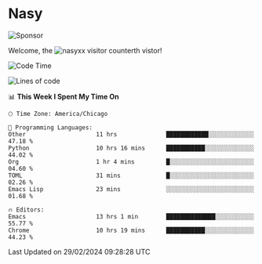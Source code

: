 # Nasy

<!--
<p align="center">
<img height="200" src="https://github-readme-stats.vercel.app/api?username=nasyxx&count_private=true&show_icons=true&theme=dracula&include_all_commits=true"/>
<img height="200" src="https://github-readme-stats.vercel.app/api/top-langs/?username=nasyxx&theme=dracula&hide=html,jupyter+notebook&count_private=true&show_icons=true"/>
</p>

  
----------------
-->

![Sponsor](https://img.shields.io/static/v1.svg?label=Sponsor&message=%E2%9D%A4&logo=GitHub&style=flat&color=pink)
 
Welcome, the ![nasyxx visitor counter](https://count.getloli.com/get/@nasyxx?theme=rule34)th vistor!
 
<!--START_SECTION:waka-->
![Code Time](http://img.shields.io/badge/Code%20Time-4%2C321%20hrs%205%20mins-blue)

![Lines of code](https://img.shields.io/badge/From%20Hello%20World%20I%27ve%20Written-6.3%20million%20lines%20of%20code-blue)

📊 **This Week I Spent My Time On** 

```text
🕑︎ Time Zone: America/Chicago

💬 Programming Languages: 
Other                    11 hrs              ████████████░░░░░░░░░░░░░   47.18 % 
Python                   10 hrs 16 mins      ███████████░░░░░░░░░░░░░░   44.02 % 
Org                      1 hr 4 mins         █░░░░░░░░░░░░░░░░░░░░░░░░   04.60 % 
TOML                     31 mins             █░░░░░░░░░░░░░░░░░░░░░░░░   02.26 % 
Emacs Lisp               23 mins             ░░░░░░░░░░░░░░░░░░░░░░░░░   01.68 % 

🔥 Editors: 
Emacs                    13 hrs 1 min        ██████████████░░░░░░░░░░░   55.77 % 
Chrome                   10 hrs 19 mins      ███████████░░░░░░░░░░░░░░   44.23 % 
```


 Last Updated on 29/02/2024 09:28:28 UTC
<!--END_SECTION:waka-->

<!-- ![visitors](https://visitor-badge.laobi.icu/badge?page_id=nasyxx.nasyxx) -->
